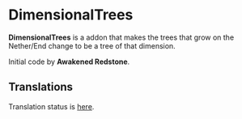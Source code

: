 # DimensionalTrees

**DimensionalTrees** is a addon that makes the trees that grow on the Nether/End change to be a tree of that dimension.

Initial code by **Awakened Redstone**.

## Translations

Translation status is [here](Translate-DimensionalTrees).
